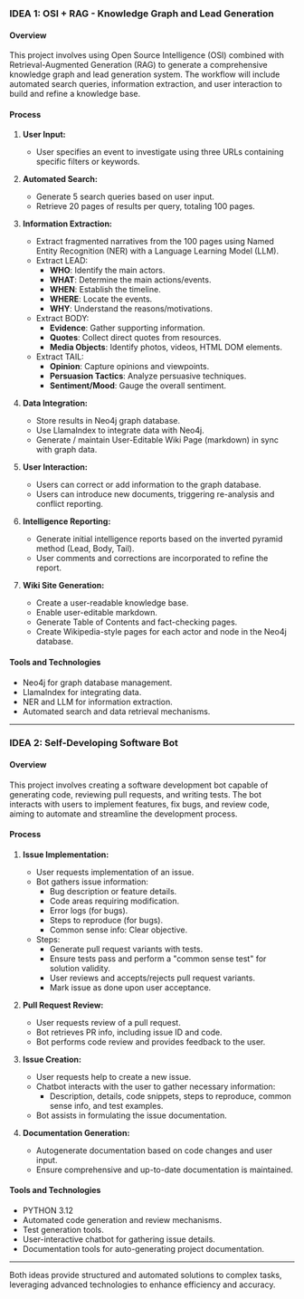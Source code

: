 ### IDEA 1: OSI + RAG - Knowledge Graph and Lead Generation

#### Overview
This project involves using Open Source Intelligence (OSI) combined with Retrieval-Augmented Generation (RAG) to generate a comprehensive knowledge graph and lead generation system. The workflow will include automated search queries, information extraction, and user interaction to build and refine a knowledge base.

#### Process
1. **User Input:**
    - User specifies an event to investigate using three URLs containing specific filters or keywords.

2. **Automated Search:**
    - Generate 5 search queries based on user input.
    - Retrieve 20 pages of results per query, totaling 100 pages.

3. **Information Extraction:**
    - Extract fragmented narratives from the 100 pages using Named Entity Recognition (NER) with a Language Learning Model (LLM).
    - Extract LEAD:
        - **WHO**: Identify the main actors.
        - **WHAT**: Determine the main actions/events.
        - **WHEN**: Establish the timeline.
        - **WHERE**: Locate the events.
        - **WHY**: Understand the reasons/motivations.
    - Extract BODY:
        - **Evidence**: Gather supporting information.
        - **Quotes**: Collect direct quotes from resources.
        - **Media Objects**: Identify photos, videos, HTML DOM elements.
    - Extract TAIL:
        - **Opinion**: Capture opinions and viewpoints.
        - **Persuasion Tactics**: Analyze persuasive techniques.
        - **Sentiment/Mood**: Gauge the overall sentiment.

4. **Data Integration:**
    - Store results in Neo4j graph database.
    - Use LlamaIndex to integrate data with Neo4j.
    - Generate / maintain User-Editable Wiki Page (markdown) in sync with graph data.

5. **User Interaction:**
    - Users can correct or add information to the graph database.
    - Users can introduce new documents, triggering re-analysis and conflict reporting.

6. **Intelligence Reporting:**
    - Generate initial intelligence reports based on the inverted pyramid method (Lead, Body, Tail).
    - User comments and corrections are incorporated to refine the report.

7. **Wiki Site Generation:**
    - Create a user-readable knowledge base.
    - Enable user-editable markdown.
    - Generate Table of Contents and fact-checking pages.
    - Create Wikipedia-style pages for each actor and node in the Neo4j database.

#### Tools and Technologies
- Neo4j for graph database management.
- LlamaIndex for integrating data.
- NER and LLM for information extraction.
- Automated search and data retrieval mechanisms.

---

### IDEA 2: Self-Developing Software Bot

#### Overview
This project involves creating a software development bot capable of generating code, reviewing pull requests, and writing tests. The bot interacts with users to implement features, fix bugs, and review code, aiming to automate and streamline the development process.

#### Process
1. **Issue Implementation:**
    - User requests implementation of an issue.
    - Bot gathers issue information:
        - Bug description or feature details.
        - Code areas requiring modification.
        - Error logs (for bugs).
        - Steps to reproduce (for bugs).
        - Common sense info: Clear objective.
    - Steps:
        - Generate pull request variants with tests.
        - Ensure tests pass and perform a "common sense test" for solution validity.
        - User reviews and accepts/rejects pull request variants.
        - Mark issue as done upon user acceptance.

2. **Pull Request Review:**
    - User requests review of a pull request.
    - Bot retrieves PR info, including issue ID and code.
    - Bot performs code review and provides feedback to the user.

3. **Issue Creation:**
    - User requests help to create a new issue.
    - Chatbot interacts with the user to gather necessary information:
        - Description, details, code snippets, steps to reproduce, common sense info, and test examples.
    - Bot assists in formulating the issue documentation.

4. **Documentation Generation:**
    - Autogenerate documentation based on code changes and user input.
    - Ensure comprehensive and up-to-date documentation is maintained.

#### Tools and Technologies
- PYTHON 3.12
- Automated code generation and review mechanisms.
- Test generation tools.
- User-interactive chatbot for gathering issue details.
- Documentation tools for auto-generating project documentation.

---

Both ideas provide structured and automated solutions to complex tasks, leveraging advanced technologies to enhance efficiency and accuracy.